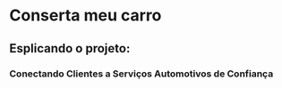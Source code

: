 # Conserta meu carro
## Esplicando o projeto: 
### Conectando Clientes a Serviços Automotivos de Confiança

